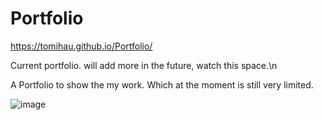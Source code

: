 # Portfolio
https://tomihau.github.io/Portfolio/

Current portfolio. will add more in the future, watch this space.\n


A Portfolio to show the my work. Which at the moment is still very limited. 



![image](https://user-images.githubusercontent.com/88224502/137275267-6aecc067-0781-4f3f-98a4-d061ab030b1a.png)

